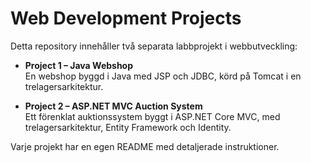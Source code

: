 # Web Development Projects

Detta repository innehåller två separata labbprojekt i webbutveckling:

- **Project 1 – Java Webshop**  
  En webshop byggd i Java med JSP och JDBC, körd på Tomcat i en trelagersarkitektur.

- **Project 2 – ASP.NET MVC Auction System**  
  Ett förenklat auktionssystem byggt i ASP.NET Core MVC, med trelagersarkitektur, Entity Framework och Identity.

Varje projekt har en egen README med detaljerade instruktioner.
